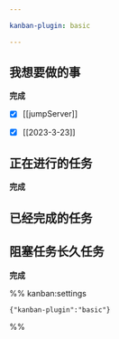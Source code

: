 ```yaml
---

kanban-plugin: basic

---
```


## 我想要做的事

**完成**
- [x] [[jumpServer]]
- [x] [[2023-3-23]]


## 正在进行的任务

**完成**


## 已经完成的任务



## 阻塞任务长久任务

**完成**




%% kanban:settings
```
{"kanban-plugin":"basic"}
```
%%